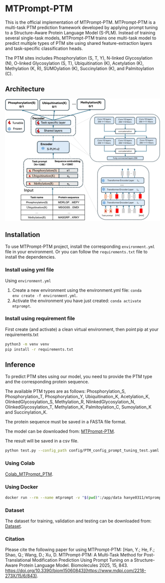 # MTPrompt-PTM

This is the official implementation of MTPrompt-PTM. MTPrompt-PTM is a multi-task PTM prediction framework developed by applying prompt tuning to a Structure-Aware Protein Language Model (S-PLM). Instead of training several single-task models, MTPrompt-PTM trains one multi-task model to predict multiple types of PTM site using shared feature-extraction layers and task-specific classification heads. 

The PTM sites includes Phosphorylation (S, T, Y), N-linked Glycosylation (N), O-linked Glycosylation (S, T), Ubiquitination (K), Acetylation (K), Methylation (K, R), SUMOylation (K), Succinylation (K), and Palmitoylation (C).

<h2>Architecture</h2>
<img width="800" alt="image" src="https://github.com/hanye311/MTPrompt-PTM/blob/main/Architecture.jpg" />

<h2>Installation</h2>

To use MTPrompt-PTM project, install the corresponding <code>environment.yml</code> file in your environment. Or you can follow the <code>requirements.txt</code> file to install the dependencies.

<h3>Install using yml file</h3>

Using <code>environment.yml</code>

1. Create a new environment using the environment.yml file: <code>conda env create -f environment.yml</code>.
2. Activate the environment you have just created: <code>conda activate mtprompt</code>.

<h3>Install using requirement file</h3>

First create (and activate) a clean virtual environment, then point pip at your requirements.txt

```bash
python3 -m venv venv
pip install -r requirements.txt
```

<h2>Inference</h2>

To predict PTM sites using our model, you need to provide the PTM type and the corresponding protein sequence.

The available PTM types are as follows: 
Phosphorylation_S, Phosphorylation_T, Phosphorylation_Y, Ubiquitination_K, Acetylation_K, OlinkedGlycosylation_S, Methylation_R, NlinkedGlycosylation_N, OlinkedGlycosylation_T, Methylation_K, Palmitoylation_C, Sumoylation_K and Succinylation_K.

The protein sequence must be saved in a FASTA file format.

The model can be downloaded from: [MTPrompt-PTM](https://drive.google.com/file/d/1FfMepaY1JLUbKTZncE1u7-pm2d16IUuf/view?usp=drive_link).

The result will be saved in a csv file.

```bash
python test.py --config_path config/PTM_config_prompt_tuning_test.yaml --model_path best_model_13ptm_final.pth --data_path data/Phosphorylation_S_sequence.fasta --PTM_type Phosphorylation_S --save_path data
```

<h3>Using Colab</h3>

[Colab_MTPrompt_PTM](https://colab.research.google.com/drive/1knnx38_3JqiGko2-had2pyWxebRQKfzw?usp=sharing).

<h3>Using Docker</h3>

```bash
docker run --rm --name mtprompt -v "$(pwd)":/app/data hanye0311/mtprompt:v1 python3 test.py --data_path /app/data/Phosphorylation_S_sequence.fasta --PTM_type Phosphorylation_S
```

<h3>Dataset</h3>

The dataset for training, validation and testing can be downloaded from: [Dataset](https://drive.google.com/drive/folders/14Cw81Fua7Gcb76dkrfxySF9hldPSZRqx?usp=drive_link).

<h3>Citation</h3>

Please cite the following paper for using MTPrompt-PTM: [Han, Y.; He, F.; Shao, Q.; Wang, D.; Xu, D. MTPrompt-PTM: A Multi-Task Method for Post-Translational Modification Prediction Using Prompt Tuning on a Structure-Aware Protein Language Model. Biomolecules 2025, 15, 843. https://doi.org/10.3390/biom15060843](https://www.mdpi.com/2218-273X/15/6/843).

